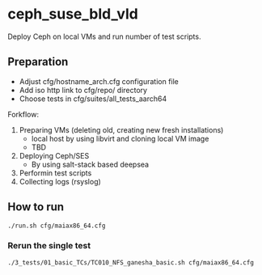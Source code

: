 # ceph_suse_bld_vld

Deploy Ceph on local VMs and run number of test scripts. 

## Preparation

- Adjust cfg/hostname_arch.cfg configuration file
- Add iso http link to cfg/repo/ directory 
- Choose tests in cfg/suites/all_tests_aarch64 

Forkflow: 

1. Preparing VMs (deleting old, creating new fresh installations)
   - local host by using libvirt and cloning local VM image
   - TBD
2. Deploying Ceph/SES
   - By using salt-stack based deepsea
3. Performin test scripts 
4. Collecting logs (rsyslog)

## How to run

`./run.sh cfg/maiax86_64.cfg`

### Rerun the single test 

`./3_tests/01_basic_TCs/TC010_NFS_ganesha_basic.sh cfg/maiax86_64.cfg`
